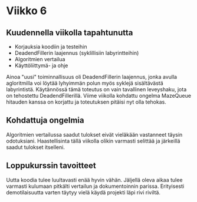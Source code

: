 
# **Viikko 6**

## **Kuudennella viikolla tapahtunutta**

- Korjauksia koodiin ja testeihin
- DeadendFillerin laajennus (syklillisiin labyrintteihin)
- Algoritmien vertailua
- Käyttöliittymä- ja ohje

Ainoa "uusi" toiminnallisuus oli DeadendFillerin laajennus, jonka avulla agloritmilla voi löytää lyhyimmän polun myös syklejä sisältävästä labyrintistä. Käytännössä tämä toteutus on vain tavallinen leveyshaku, jota on tehostettu DeadendFillerillä. Viime viikolla kohdattu ongelma MazeQueue hitauden kanssa on korjattu ja toteutuksen pitäisi nyt olla tehokas.

## **Kohdattuja ongelmia**

Algoritmien vertailussa saadut tulokset eivät vieläkään vastanneet täysin odotuksiani. Haastellisinta tällä viikolla olikin varmasti selittää ja järkeillä saadut tulokset itselleni.

## **Loppukurssin tavoitteet**

Uutta koodia tulee luultavasti enää hyvin vähän. Jäljellä oleva aikaa tulee varmasti kulumaan pitkälti vertailun ja dokumentoinnin parissa. Erityisesti demotilaisuutta varten täytyy vielä käydä projekti läpi rivi riviltä.
